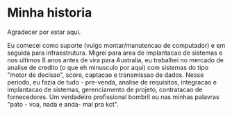 # Minha historia

Agradecer por estar aqui.&#x20;

Eu comecei como suporte (vulgo montar/manutencao de computador) e em seguida para infraestrutura. Migrei para area de implantacao de sistemas e nos ultimos 8 anos antes de vira para Australia, eu trabalhei no mercado de analise de credito (o que eh minusculo por aqui) com sistemas do tipo "motor de decisao", score, captacao e transmissao de dados. Nesse periodo, eu fazia de tudo - pre-venda, analise de requisitos, integracao e implantacao de sistemas, gerenciamento de projeto, contratacao de fornecedores. Um verdadeiro profissional bombril ou nas minhas palavras "pato - voa, nada e anda- mal pra kct".&#x20;

